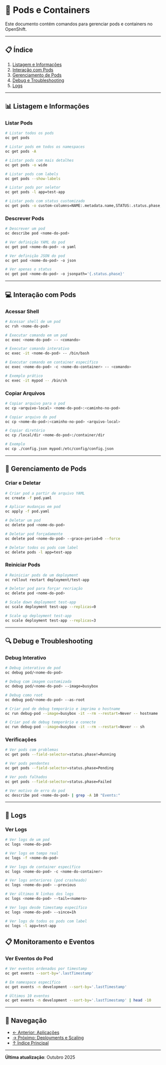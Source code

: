 # 🐳 Pods e Containers

Este documento contém comandos para gerenciar pods e containers no OpenShift.

---

## 📋 Índice

1. [Listagem e Informações](#listagem-e-informações)
2. [Interação com Pods](#interação-com-pods)
3. [Gerenciamento de Pods](#gerenciamento-de-pods)
4. [Debug e Troubleshooting](#debug-e-troubleshooting)
5. [Logs](#logs)

---

## 📊 Listagem e Informações

### Listar Pods
```bash
# Listar todos os pods
oc get pods
```

```bash
# Listar pods em todos os namespaces
oc get pods -A
```

```bash
# Listar pods com mais detalhes
oc get pods -o wide
```

```bash
# Listar pods com labels
oc get pods --show-labels
```

```bash
# Listar pods por seletor
oc get pods -l app=test-app
```

```bash
# Listar pods com status customizado
oc get pods -o custom-columns=NAME:.metadata.name,STATUS:.status.phase,IP:.status.podIP
```

### Descrever Pods
```bash
# Descrever um pod
oc describe pod <nome-do-pod>
```

```bash
# Ver definição YAML do pod
oc get pod <nome-do-pod> -o yaml
```

```bash
# Ver definição JSON do pod
oc get pod <nome-do-pod> -o json
```

```bash
# Ver apenas o status
oc get pod <nome-do-pod> -o jsonpath='{.status.phase}'
```

---

## 💻 Interação com Pods

### Acessar Shell
```bash
# Acessar shell de um pod
oc rsh <nome-do-pod>
```

```bash
# Executar comando em um pod
oc exec <nome-do-pod> -- <comando>
```

```bash
# Executar comando interativo
oc exec -it <nome-do-pod> -- /bin/bash
```

```bash
# Executar comando em container específico
oc exec <nome-do-pod> -c <nome-do-container> -- <comando>
```

```bash
# Exemplo prático
oc exec -it mypod -- /bin/sh
```

### Copiar Arquivos
```bash
# Copiar arquivo para o pod
oc cp <arquivo-local> <nome-do-pod>:<caminho-no-pod>
```

```bash
# Copiar arquivo do pod
oc cp <nome-do-pod>:<caminho-no-pod> <arquivo-local>
```

```bash
# Copiar diretório
oc cp /local/dir <nome-do-pod>:/container/dir
```

```bash
# Exemplo
oc cp ./config.json mypod:/etc/config/config.json
```

---

## 🔧 Gerenciamento de Pods

### Criar e Deletar
```bash ignore
# Criar pod a partir de arquivo YAML
oc create -f pod.yaml
```

```bash ignore
# Aplicar mudanças em pod
oc apply -f pod.yaml
```

```bash ignore
# Deletar um pod
oc delete pod <nome-do-pod>
```

```bash ignore
# Deletar pod forçadamente
oc delete pod <nome-do-pod> --grace-period=0 --force
```

```bash
# Deletar todos os pods com label
oc delete pods -l app=test-app
```

### Reiniciar Pods
```bash
# Reiniciar pods de um deployment
oc rollout restart deployment/test-app
```

```bash ignore
# Deletar pod para forçar recriação
oc delete pod <nome-do-pod>
```

```bash
# Scale down deployment test-app
oc scale deployment test-app --replicas=0
```
```bash
# Scale up deployment test-app
oc scale deployment test-app --replicas=3
```
---

## 🔍 Debug e Troubleshooting

### Debug Interativo
```bash ignore
# Debug interativo de pod
oc debug pod/<nome-do-pod>
```

```bash ignore
# Debug com imagem customizada
oc debug pod/<nome-do-pod> --image=busybox
```

```bash ignore
# Debug como root
oc debug pod/<nome-do-pod> --as-root
```

```bash
# Criar pod de debug temporário e imprima o hostname
oc run debug-pod --image=busybox -it --rm --restart=Never -- hostname
```

```bash ignore
# Criar pod de debug temporário e conecte
oc run debug-pod --image=busybox -it --rm --restart=Never -- sh
```

### Verificações
```bash
# Ver pods com problemas
oc get pods --field-selector=status.phase!=Running
```

```bash
# Ver pods pendentes
oc get pods --field-selector=status.phase=Pending
```

```bash
# Ver pods falhados
oc get pods --field-selector=status.phase=Failed
```

```bash
# Ver motivo de erro do pod
oc describe pod <nome-do-pod> | grep -A 10 "Events:"
```

---

## 📝 Logs

### Ver Logs
```bash
# Ver logs de um pod
oc logs <nome-do-pod>
```

```bash
# Ver logs em tempo real
oc logs -f <nome-do-pod>
```

```bash
# Ver logs de container específico
oc logs <nome-do-pod> -c <nome-do-container>
```

```bash
# Ver logs anteriores (pod crasheado)
oc logs <nome-do-pod> --previous
```

```bash
# Ver últimas N linhas dos logs
oc logs <nome-do-pod> --tail=<numero>
```

```bash
# Ver logs desde timestamp específico
oc logs <nome-do-pod> --since=1h
```

```bash
# Ver logs de todos os pods com label
oc logs -l app=test-app
```

## 📋 Monitoramento e Eventos

### Ver Eventos do Pod
```bash
# Ver eventos ordenados por timestamp
oc get events --sort-by='.lastTimestamp'
```

```bash
# Em namespace específico
oc get events -n development --sort-by='.lastTimestamp'
```

```bash
# Últimos 10 eventos
oc get events -n development --sort-by='.lastTimestamp' | head -10
```

---

## 📖 Navegação

- [← Anterior: Aplicações](03-aplicacoes.md)
- [→ Próximo: Deployments e Scaling](05-deployments-scaling.md)
- [↑ Índice Principal](README.md)

---

**Última atualização**: Outubro 2025
